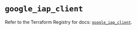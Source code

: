 # `google_iap_client`

Refer to the Terraform Registry for docs: [`google_iap_client`](https://registry.terraform.io/providers/hashicorp/google-beta/6.14.1/docs/resources/google_iap_client).
